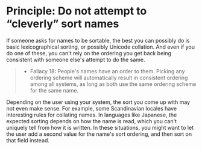 # Principle: Do not attempt to “cleverly” sort names

If someone asks for names to be sortable, the best you can possibly do is basic
lexicographical sorting, or possibly Unicode collation. And even if you do one
of these, you can't rely on the ordering you get back being consistent with someone
else's attempt to do the same.

> - Fallacy 18: People's names have an order to them.  Picking any ordering scheme
>   will automatically result in consistent ordering among all systems, as long as
>   both use the same ordering scheme for the same name.

Depending on the user using your system, the sort you come up with may not even make sense.
For example, some Scandinavian locales have interesting rules for collating names.
In languages like Japanese, the expected sorting depends on how the name is read,
which you can't uniquely tell from how it is written. In these situations, you might
want to let the user add a second value for the name's sort ordering, and then sort
on that field instead.
